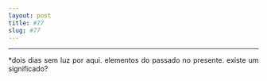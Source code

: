 ```yaml
---
layout: post
title: #77
slug: #77
---
```

---
<p class="description" style="text-align: justify;">
*dois dias sem luz por aqui. elementos do passado no presente. existe um significado?
